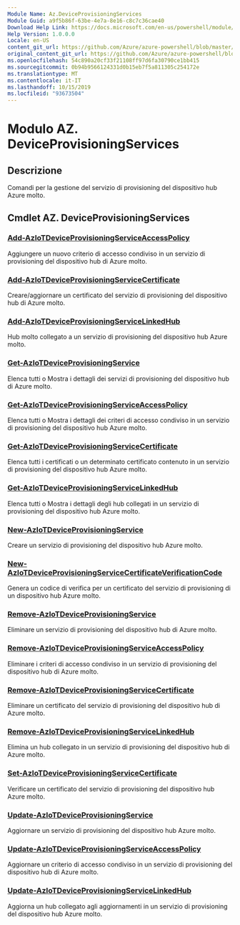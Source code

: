 ```yaml
---
Module Name: Az.DeviceProvisioningServices
Module Guid: a9f5b86f-63be-4e7a-8e16-c8c7c36cae40
Download Help Link: https://docs.microsoft.com/en-us/powershell/module/az.deviceprovisioningservices
Help Version: 1.0.0.0
Locale: en-US
content_git_url: https://github.com/Azure/azure-powershell/blob/master/src/DeviceProvisioningServices/DeviceProvisioningServices/help/Az.DeviceProvisioningServices.md
original_content_git_url: https://github.com/Azure/azure-powershell/blob/master/src/DeviceProvisioningServices/DeviceProvisioningServices/help/Az.DeviceProvisioningServices.md
ms.openlocfilehash: 54c890a20cf33f21108ff97d6fa30790ce1bb415
ms.sourcegitcommit: 0b94b9566124331d0b15eb7f5a811305c254172e
ms.translationtype: MT
ms.contentlocale: it-IT
ms.lasthandoff: 10/15/2019
ms.locfileid: "93673504"
---
```

# Modulo AZ. DeviceProvisioningServices
## Descrizione
Comandi per la gestione del servizio di provisioning del dispositivo hub Azure molto.

## Cmdlet AZ. DeviceProvisioningServices
### [Add-AzIoTDeviceProvisioningServiceAccessPolicy](Add-AzIoTDeviceProvisioningServiceAccessPolicy.md)
Aggiungere un nuovo criterio di accesso condiviso in un servizio di provisioning del dispositivo hub di Azure molto.

### [Add-AzIoTDeviceProvisioningServiceCertificate](Add-AzIoTDeviceProvisioningServiceCertificate.md)
Creare/aggiornare un certificato del servizio di provisioning del dispositivo hub di Azure molto.

### [Add-AzIoTDeviceProvisioningServiceLinkedHub](Add-AzIoTDeviceProvisioningServiceLinkedHub.md)
Hub molto collegato a un servizio di provisioning del dispositivo hub Azure molto.

### [Get-AzIoTDeviceProvisioningService](Get-AzIoTDeviceProvisioningService.md)
Elenca tutti o Mostra i dettagli dei servizi di provisioning del dispositivo hub di Azure molto.

### [Get-AzIoTDeviceProvisioningServiceAccessPolicy](Get-AzIoTDeviceProvisioningServiceAccessPolicy.md)
Elenca tutti o Mostra i dettagli dei criteri di accesso condiviso in un servizio di provisioning del dispositivo hub Azure molto.

### [Get-AzIoTDeviceProvisioningServiceCertificate](Get-AzIoTDeviceProvisioningServiceCertificate.md)
Elenca tutti i certificati o un determinato certificato contenuto in un servizio di provisioning del dispositivo hub Azure molto.

### [Get-AzIoTDeviceProvisioningServiceLinkedHub](Get-AzIoTDeviceProvisioningServiceLinkedHub.md)
Elenca tutti o Mostra i dettagli degli hub collegati in un servizio di provisioning del dispositivo hub Azure molto.

### [New-AzIoTDeviceProvisioningService](New-AzIoTDeviceProvisioningService.md)
Creare un servizio di provisioning del dispositivo hub Azure molto.

### [New-AzIoTDeviceProvisioningServiceCertificateVerificationCode](New-AzIoTDeviceProvisioningServiceCertificateVerificationCode.md)
Genera un codice di verifica per un certificato del servizio di provisioning di un dispositivo hub Azure molto.

### [Remove-AzIoTDeviceProvisioningService](Remove-AzIoTDeviceProvisioningService.md)
Eliminare un servizio di provisioning del dispositivo hub di Azure molto.

### [Remove-AzIoTDeviceProvisioningServiceAccessPolicy](Remove-AzIoTDeviceProvisioningServiceAccessPolicy.md)
Eliminare i criteri di accesso condiviso in un servizio di provisioning del dispositivo hub di Azure molto.

### [Remove-AzIoTDeviceProvisioningServiceCertificate](Remove-AzIoTDeviceProvisioningServiceCertificate.md)
Eliminare un certificato del servizio di provisioning del dispositivo hub di Azure molto.

### [Remove-AzIoTDeviceProvisioningServiceLinkedHub](Remove-AzIoTDeviceProvisioningServiceLinkedHub.md)
Elimina un hub collegato in un servizio di provisioning del dispositivo hub di Azure molto.

### [Set-AzIoTDeviceProvisioningServiceCertificate](Set-AzIoTDeviceProvisioningServiceCertificate.md)
Verificare un certificato del servizio di provisioning del dispositivo hub Azure molto.

### [Update-AzIoTDeviceProvisioningService](Update-AzIoTDeviceProvisioningService.md)
Aggiornare un servizio di provisioning del dispositivo hub Azure molto.

### [Update-AzIoTDeviceProvisioningServiceAccessPolicy](Update-AzIoTDeviceProvisioningServiceAccessPolicy.md)
Aggiornare un criterio di accesso condiviso in un servizio di provisioning del dispositivo hub di Azure molto.

### [Update-AzIoTDeviceProvisioningServiceLinkedHub](Update-AzIoTDeviceProvisioningServiceLinkedHub.md)
Aggiorna un hub collegato agli aggiornamenti in un servizio di provisioning del dispositivo hub Azure molto.

